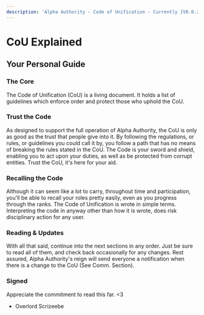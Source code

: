```yaml
---
description: 'Alpha Authority - Code of Unification - Currently [V0.0.22]'
---
```


# CoU Explained

## Your Personal Guide

### The Core

The Code of Unification \(CoU\) is a living document. It holds a list of guidelines which enforce order and protect those who uphold the CoU.

### Trust the Code

As designed to support the full operation of Alpha Authority, the CoU is only as good as the trust that people give into it. By following the regulations, or rules, or guidelines you could call it by, you follow a path that has no means of breaking the rules stated in the CoU. The Code is your sword and shield, enabling you to act upon your duties, as well as be protected from corrupt entities. Trust the CoU, it's here for your aid.

### Recalling the Code

Although it can seem like a lot to carry, throughout time and participation, you'll be able to recall your roles pretty easily, even as you progress through the ranks. The Code of Unification is wrote in simple terms. Interpreting the code in anyway other than how it is wrote, does risk disciplinary action for any user.

### Reading & Updates

With all that said, continue into the next sections in any order. Just be sure to read all of them, and check back occasionally for any changes. Rest assured, Alpha Authority's reign will send everyone a notification when there is a change to the CoU \(See Comm. Section\).

### Signed

Appreciate the commitment to read this far. &lt;3

* Overlord Scrizeebe

